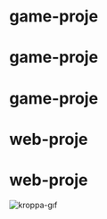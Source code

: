 # game-proje
# game-proje
# game-proje
# web-proje
# web-proje
![kroppa-gıf](https://github.com/user-attachments/assets/ced0a457-3f4c-4a71-9599-eab50325f739)
